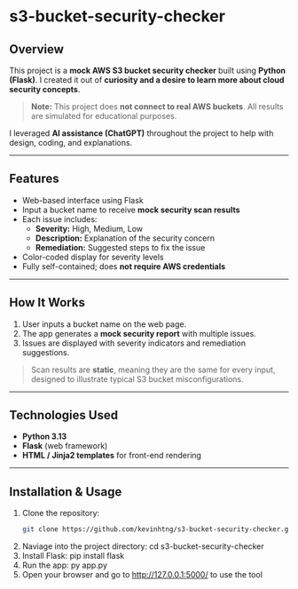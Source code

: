 # s3-bucket-security-checker

## Overview
This project is a **mock AWS S3 bucket security checker** built using **Python (Flask)**. I created it out of **curiosity and a desire to learn more about cloud security concepts**.  

> **Note:** This project does **not connect to real AWS buckets**. All results are simulated for educational purposes.  

I leveraged **AI assistance (ChatGPT)** throughout the project to help with design, coding, and explanations.

---

## Features
- Web-based interface using Flask
- Input a bucket name to receive **mock security scan results**
- Each issue includes:
  - **Severity:** High, Medium, Low
  - **Description:** Explanation of the security concern
  - **Remediation:** Suggested steps to fix the issue
- Color-coded display for severity levels
- Fully self-contained; does **not require AWS credentials**

---

## How It Works
1. User inputs a bucket name on the web page.
2. The app generates a **mock security report** with multiple issues.
3. Issues are displayed with severity indicators and remediation suggestions.

> Scan results are **static**, meaning they are the same for every input, designed to illustrate typical S3 bucket misconfigurations.

---

## Technologies Used
- **Python 3.13**
- **Flask** (web framework)
- **HTML / Jinja2 templates** for front-end rendering

---

## Installation & Usage
1. Clone the repository:
   ```bash
   git clone https://github.com/kevinhtng/s3-bucket-security-checker.git
2. Naviage into the project directory:
   cd s3-bucket-security-checker
3. Install Flask:
   pip install flask
4. Run the app:
   py app.py
5. Open your browser and go to http://127.0.0.1:5000/ to use the tool

